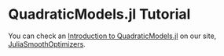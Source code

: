 # QuadraticModels.jl Tutorial

You can check an [Introduction to QuadraticModels.jl](https://juliasmoothoptimizers.github.io/tutorials/introduction-to-quadraticmodels/) on our site, [JuliaSmoothOptimizers](https://juliasmoothoptimizers.github.io).
